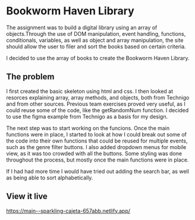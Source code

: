 # Bookworm Haven Library

The assignment was to build a digital library using an array of objects.Through the use of DOM manipulation, event handling, functions, conditionals, variables, as well as object and array manipulation, the site should allow the user to filer and sort the books based on certain criteria.

I decided to use the array of books to create the Bookworm Haven Library.

## The problem

I first created the basic skeleton using html and css. I then looked at resorces explaining array, array methods, and objects, both from Technigo and from other sources. Previous team exercises proved very useful, as I could reuse some of the code, like the getRandomNum function. I decided to use the figma example from Technigo as a basis for my design.

The next step was to start working on the funcions. Once the main functions were in place, I started to look at how I could break out some of the code into their own functions that could be reused for multiple events, such as the genre filter buttons. I also added dropdown menus for mobile view, as it was too crowded with all the buttons. Some styling was done throughout the process, but mostly once the main functions were in place.

If I had had more time I would have tried out adding the search bar, as well as being able to sort alphabetically.

## View it live

https://main--sparkling-cajeta-657abb.netlify.app/
